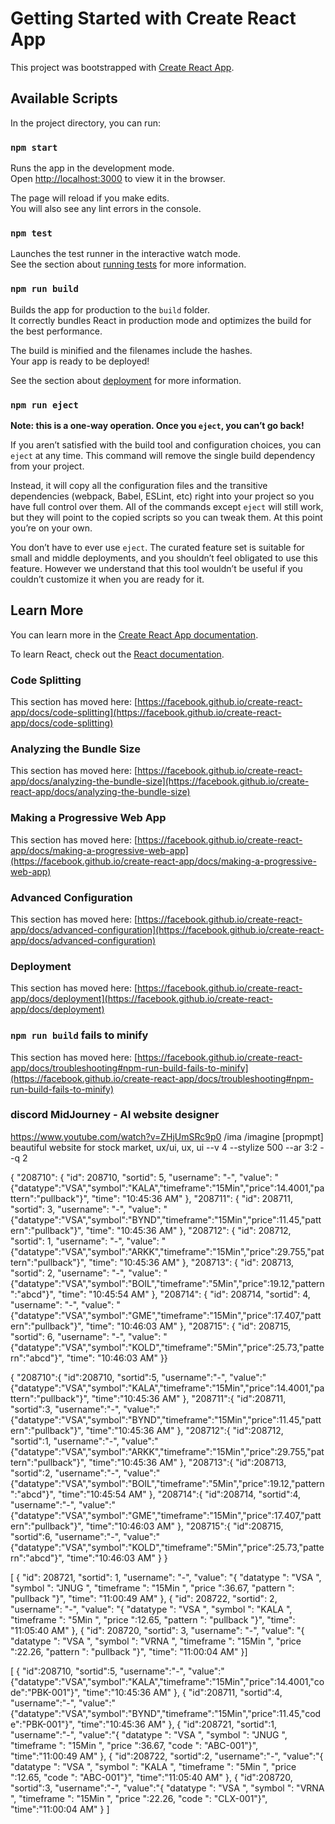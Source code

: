 # Getting Started with Create React App

This project was bootstrapped with [Create React App](https://github.com/facebook/create-react-app).

## Available Scripts

In the project directory, you can run:

### `npm start`

Runs the app in the development mode.\
Open [http://localhost:3000](http://localhost:3000) to view it in the browser.

The page will reload if you make edits.\
You will also see any lint errors in the console.

### `npm test`

Launches the test runner in the interactive watch mode.\
See the section about [running tests](https://facebook.github.io/create-react-app/docs/running-tests) for more information.

### `npm run build`

Builds the app for production to the `build` folder.\
It correctly bundles React in production mode and optimizes the build for the best performance.

The build is minified and the filenames include the hashes.\
Your app is ready to be deployed!

See the section about [deployment](https://facebook.github.io/create-react-app/docs/deployment) for more information.

### `npm run eject`

**Note: this is a one-way operation. Once you `eject`, you can’t go back!**

If you aren’t satisfied with the build tool and configuration choices, you can `eject` at any time. This command will remove the single build dependency from your project.

Instead, it will copy all the configuration files and the transitive dependencies (webpack, Babel, ESLint, etc) right into your project so you have full control over them. All of the commands except `eject` will still work, but they will point to the copied scripts so you can tweak them. At this point you’re on your own.

You don’t have to ever use `eject`. The curated feature set is suitable for small and middle deployments, and you shouldn’t feel obligated to use this feature. However we understand that this tool wouldn’t be useful if you couldn’t customize it when you are ready for it.

## Learn More

You can learn more in the [Create React App documentation](https://facebook.github.io/create-react-app/docs/getting-started).

To learn React, check out the [React documentation](https://reactjs.org/).

### Code Splitting

This section has moved here: [https://facebook.github.io/create-react-app/docs/code-splitting](https://facebook.github.io/create-react-app/docs/code-splitting)

### Analyzing the Bundle Size

This section has moved here: [https://facebook.github.io/create-react-app/docs/analyzing-the-bundle-size](https://facebook.github.io/create-react-app/docs/analyzing-the-bundle-size)

### Making a Progressive Web App

This section has moved here: [https://facebook.github.io/create-react-app/docs/making-a-progressive-web-app](https://facebook.github.io/create-react-app/docs/making-a-progressive-web-app)

### Advanced Configuration

This section has moved here: [https://facebook.github.io/create-react-app/docs/advanced-configuration](https://facebook.github.io/create-react-app/docs/advanced-configuration)

### Deployment

This section has moved here: [https://facebook.github.io/create-react-app/docs/deployment](https://facebook.github.io/create-react-app/docs/deployment)

### `npm run build` fails to minify

This section has moved here: [https://facebook.github.io/create-react-app/docs/troubleshooting#npm-run-build-fails-to-minify](https://facebook.github.io/create-react-app/docs/troubleshooting#npm-run-build-fails-to-minify)


### discord MidJourney - AI website designer
https://www.youtube.com/watch?v=ZHjUmSRc9p0
/ima 
/imagine [propmpt] beautiful website for stock market, ux/ui, ux, ui --v 4 --stylize 500 --ar 3:2 --q 2



{    "208710": {        "id": 208710,        "sortid": 5,        "username": "-",        "value": "{"datatype":"VSA","symbol":"KALA","timeframe":"15Min","price":14.4001,"pattern":"pullback"}",        "time": "10:45:36 AM"    },    "208711": {        "id": 208711,        "sortid": 3,        "username": "-",        "value": "{"datatype":"VSA","symbol":"BYND","timeframe":"15Min","price":11.45,"pattern":"pullback"}",        "time": "10:45:36 AM"    },    "208712": {        "id": 208712,        "sortid": 1,        "username": "-",        "value": "{"datatype":"VSA","symbol":"ARKK","timeframe":"15Min","price":29.755,"pattern":"pullback"}",        "time": "10:45:36 AM"    },    "208713": {        "id": 208713,        "sortid": 2,        "username": "-",        "value": "{"datatype":"VSA","symbol":"BOIL","timeframe":"5Min","price":19.12,"pattern":"abcd"}",        "time": "10:45:54 AM"    },    "208714": {        "id": 208714,        "sortid": 4,        "username": "-",        "value": "{"datatype":"VSA","symbol":"GME","timeframe":"15Min","price":17.407,"pattern":"pullback"}",        "time": "10:46:03 AM"    },    "208715": {        "id": 208715,        "sortid": 6,        "username": "-",        "value": "{"datatype":"VSA","symbol":"KOLD","timeframe":"5Min","price":25.73,"pattern":"abcd"}",        "time": "10:46:03 AM"    }}

{
   "208710":{
      "id":208710,
      "sortid":5,
      "username":"-",
      "value":"{"datatype":"VSA","symbol":"KALA","timeframe":"15Min","price":14.4001,"pattern":"pullback"}",
      "time":"10:45:36 AM"
   },
   "208711":{
      "id":208711,
      "sortid":3,
      "username":"-",
      "value":"{"datatype":"VSA","symbol":"BYND","timeframe":"15Min","price":11.45,"pattern":"pullback"}",
      "time":"10:45:36 AM"
   },
   "208712":{
      "id":208712,
      "sortid":1,
      "username":"-",
      "value":"{"datatype":"VSA","symbol":"ARKK","timeframe":"15Min","price":29.755,"pattern":"pullback"}",
      "time":"10:45:36 AM"
   },
   "208713":{
      "id":208713,
      "sortid":2,
      "username":"-",
      "value":"{"datatype":"VSA","symbol":"BOIL","timeframe":"5Min","price":19.12,"pattern":"abcd"}",
      "time":"10:45:54 AM"
   },
   "208714":{
      "id":208714,
      "sortid":4,
      "username":"-",
      "value":"{"datatype":"VSA","symbol":"GME","timeframe":"15Min","price":17.407,"pattern":"pullback"}",
      "time":"10:46:03 AM"
   },
   "208715":{
      "id":208715,
      "sortid":6,
      "username":"-",
      "value":"{"datatype":"VSA","symbol":"KOLD","timeframe":"5Min","price":25.73,"pattern":"abcd"}",
      "time":"10:46:03 AM"
   }
}


[    {        "id": 208721,        "sortid": 1,        "username": "-",        "value": "{ \"datatype \": \"VSA \", \"symbol \": \"JNUG \", \"timeframe \": \"15Min \", \"price \":36.67, \"pattern \": \"pullback \"}",        "time": "11:00:49 AM"    },    {        "id": 208722,        "sortid": 2,        "username": "-",        "value": "{ \"datatype \": \"VSA \", \"symbol \": \"KALA \", \"timeframe \": \"5Min \", \"price \":12.65, \"pattern \": \"pullback \"}",        "time": "11:05:40 AM"    },    {        "id": 208720,        "sortid": 3,        "username": "-",        "value": "{ \"datatype \": \"VSA \", \"symbol \": \"VRNA \", \"timeframe \": \"15Min \", \"price \":22.26, \"pattern \": \"pullback \"}",        "time": "11:00:04 AM"    }]

[
   {
      "id":208710,
      "sortid":5,
      "username":"-",
      "value":"{\"datatype\":\"VSA\",\"symbol\":\"KALA\",\"timeframe\":\"15Min\",\"price\":14.4001,\"code\":\"PBK-001\"}",
      "time":"10:45:36 AM"
   },
   {
      "id":208711,
      "sortid":4,
      "username":"-",
      "value":"{\"datatype\":\"VSA\",\"symbol\":\"BYND\",\"timeframe\":\"15Min\",\"price\":11.45,\"code\":\"PBK-001\"}",
      "time":"10:45:36 AM"
   },
   {
      "id":208721,
      "sortid":1,
      "username":"-",
      "value":"{ \"datatype \": \"VSA \", \"symbol \": \"JNUG \", \"timeframe \": \"15Min \", \"price \":36.67, \"code \": \"ABC-001\"}",
      "time":"11:00:49 AM"
   },
   {
      "id":208722,
      "sortid":2,
      "username":"-",
      "value":"{ \"datatype \": \"VSA \", \"symbol \": \"KALA \", \"timeframe \": \"5Min \", \"price \":12.65, \"code \": \"ABC-001\"}",
      "time":"11:05:40 AM"
   },
   {
      "id":208720,
      "sortid":3,
      "username":"-",
      "value":"{ \"datatype \": \"VSA \", \"symbol \": \"VRNA \", \"timeframe \": \"15Min \", \"price \":22.26, \"code \": \"CLX-001\"}",
      "time":"11:00:04 AM"
   }
]
